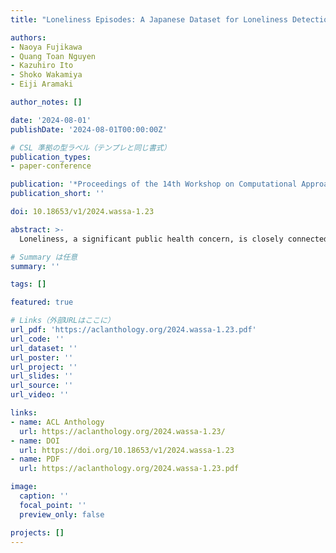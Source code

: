 ```yaml
---
title: "Loneliness Episodes: A Japanese Dataset for Loneliness Detection and Analysis"

authors:
- Naoya Fujikawa
- Quang Toan Nguyen
- Kazuhiro Ito
- Shoko Wakamiya
- Eiji Aramaki

author_notes: []

date: '2024-08-01'
publishDate: '2024-08-01T00:00:00Z'

# CSL 準拠の型ラベル（テンプレと同じ書式）
publication_types:
- paper-conference

publication: '*Proceedings of the 14th Workshop on Computational Approaches to Subjectivity, Sentiment, and Social Media Analysis (WASSA 2024)*'
publication_short: ''

doi: 10.18653/v1/2024.wassa-1.23

abstract: >-
  Loneliness, a significant public health concern, is closely connected to both physical and mental well-being. Hence, detection and intervention for individuals experiencing loneliness are crucial. Identifying loneliness in text is straightforward when it is explicitly stated but challenging when it is implicit. Detecting implicit loneliness requires a manually annotated dataset because whereas explicit loneliness can be detected using keywords, implicit loneliness cannot be. However, there are no freely available datasets with clear annotation guidelines for implicit loneliness. In this study, we construct a freely accessible Japanese loneliness dataset with annotation guidelines grounded in the psychological definition of loneliness. This dataset covers loneliness intensity and the contributing factors of loneliness. We train two models to classify whether loneliness is expressed and the intensity of loneliness. The model classifying loneliness versus non-loneliness achieves an F1-score of 0.833, but the model for identifying the intensity of loneliness has a low F1-score of 0.400, which is likely due to label imbalance and a shortage of a certain label in the dataset. We validate performance in another domain, specifically X (formerly Twitter), and observe a decrease. In addition, we propose improvement suggestions for domain adaptation.

# Summary は任意
summary: ''

tags: []

featured: true

# Links（外部URLはここに）
url_pdf: 'https://aclanthology.org/2024.wassa-1.23.pdf'
url_code: ''
url_dataset: ''
url_poster: ''
url_project: ''
url_slides: ''
url_source: ''
url_video: ''

links:
- name: ACL Anthology
  url: https://aclanthology.org/2024.wassa-1.23/
- name: DOI
  url: https://doi.org/10.18653/v1/2024.wassa-1.23
- name: PDF
  url: https://aclanthology.org/2024.wassa-1.23.pdf

image:
  caption: ''
  focal_point: ''
  preview_only: false

projects: []
---
```

